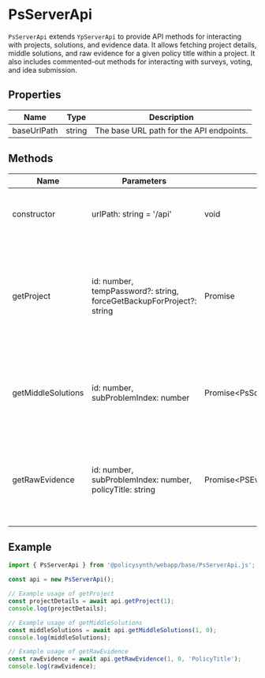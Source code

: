 # PsServerApi

`PsServerApi` extends `YpServerApi` to provide API methods for interacting with projects, solutions, and evidence data. It allows fetching project details, middle solutions, and raw evidence for a given policy title within a project. It also includes commented-out methods for interacting with surveys, voting, and idea submission.

## Properties

| Name        | Type   | Description                                   |
|-------------|--------|-----------------------------------------------|
| baseUrlPath | string | The base URL path for the API endpoints.      |

## Methods

| Name                | Parameters                                                                 | Return Type                  | Description                                                                                   |
|---------------------|----------------------------------------------------------------------------|------------------------------|-----------------------------------------------------------------------------------------------|
| constructor         | urlPath: string = '/api'                                                   | void                         | Initializes the API with an optional base URL path.                                          |
| getProject          | id: number, tempPassword?: string, forceGetBackupForProject?: string      | Promise<CpsBootResponse>    | Fetches project details. Optionally uses a temporary password and can force backup retrieval.|
| getMiddleSolutions  | id: number, subProblemIndex: number                                       | Promise<PsSolution[][]> | Fetches middle solutions for a given sub-problem within a project.                           |
| getRawEvidence      | id: number, subProblemIndex: number, policyTitle: string                  | Promise<PSEvidenceRawWebPageData[]> | Fetches raw evidence for a given policy title within a sub-problem of a project.             |

## Example

```typescript
import { PsServerApi } from '@policysynth/webapp/base/PsServerApi.js';

const api = new PsServerApi();

// Example usage of getProject
const projectDetails = await api.getProject(1);
console.log(projectDetails);

// Example usage of getMiddleSolutions
const middleSolutions = await api.getMiddleSolutions(1, 0);
console.log(middleSolutions);

// Example usage of getRawEvidence
const rawEvidence = await api.getRawEvidence(1, 0, 'PolicyTitle');
console.log(rawEvidence);
```